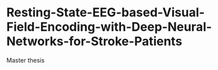 # Resting-State-EEG-based-Visual-Field-Encoding-with-Deep-Neural-Networks-for-Stroke-Patients
Master thesis
